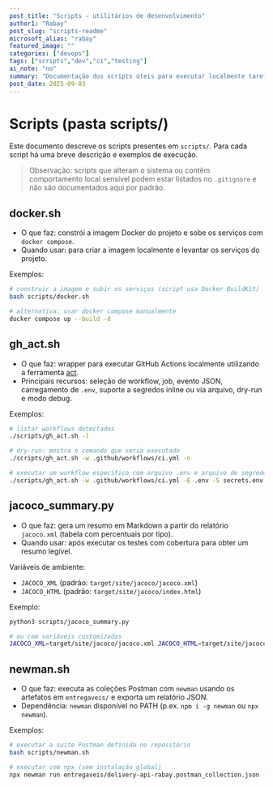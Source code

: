 ```yaml
---
post_title: "Scripts - utilitários de desenvolvimento"
author1: "Rabay"
post_slug: "scripts-readme"
microsoft_alias: "rabay"
featured_image: ""
categories: ["devops"]
tags: ["scripts","dev","ci","testing"]
ai_note: "no"
summary: "Documentação dos scripts úteis para executar localmente tarefas de build, testes e análise do projeto."
post_date: 2025-09-03
---
```


# Scripts (pasta scripts/)

Este documento descreve os scripts presentes em `scripts/`. Para cada script há uma breve descrição e exemplos de execução.

> Observação: scripts que alteram o sistema ou contêm comportamento local sensível podem estar listados no `.gitignore` e não são documentados aqui por padrão.

## docker.sh

- O que faz: constrói a imagem Docker do projeto e sobe os serviços com `docker compose`.
- Quando usar: para criar a imagem localmente e levantar os serviços do projeto.

Exemplos:

```bash
# construir a imagem e subir os serviços (script usa Docker BuildKit)
bash scripts/docker.sh

# alternativa: usar docker compose manualmente
docker compose up --build -d
```

## gh_act.sh

- O que faz: wrapper para executar GitHub Actions localmente utilizando a ferramenta [act](https://github.com/nektos/act).
- Principais recursos: seleção de workflow, job, evento JSON, carregamento de `.env`, suporte a segredos inline ou via arquivo, dry-run e modo debug.

Exemplos:

```bash
# listar workflows detectados
./scripts/gh_act.sh -l

# dry-run: mostra o comando que seria executado
./scripts/gh_act.sh -w .github/workflows/ci.yml -n

# executar um workflow específico com arquivo .env e arquivo de segredos
./scripts/gh_act.sh -w .github/workflows/ci.yml -E .env -S secrets.env
```

## jacoco_summary.py

- O que faz: gera um resumo em Markdown a partir do relatório `jacoco.xml` (tabela com percentuais por tipo).
- Quando usar: após executar os testes com cobertura para obter um resumo legível.

Variáveis de ambiente:

- `JACOCO_XML` (padrão: `target/site/jacoco/jacoco.xml`)
- `JACOCO_HTML` (padrão: `target/site/jacoco/index.html`)

Exemplo:

```bash
python3 scripts/jacoco_summary.py

# ou com variáveis customizadas
JACOCO_XML=target/site/jacoco/jacoco.xml JACOCO_HTML=target/site/jacoco/index.html python3 scripts/jacoco_summary.py
```

## newman.sh

- O que faz: executa as coleções Postman com `newman` usando os artefatos em `entregaveis/` e exporta um relatório JSON.
- Dependência: `newman` disponível no PATH (p.ex. `npm i -g newman` ou `npx newman`).

Exemplos:

```bash
# executar a suíte Postman definida no repositório
bash scripts/newman.sh

# executar com npx (sem instalação global)
npx newman run entregaveis/delivery-api-rabay.postman_collection.json -e entregaveis/delivery-api-rabay.postman_environment.json --reporters cli,json --reporter-json-export entregaveis/newman-result.json
```
